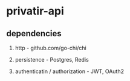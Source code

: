 # privatir-api

## dependencies

1. http - github.com/go-chi/chi

2. persistence - Postgres, Redis

3. authenticatin / authorization - JWT, OAuth2
